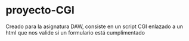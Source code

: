 # proyecto-CGI
Creado para la asignatura DAW, consiste en un script CGI enlazado a un html que nos valide si un formulario está cumplimentado
